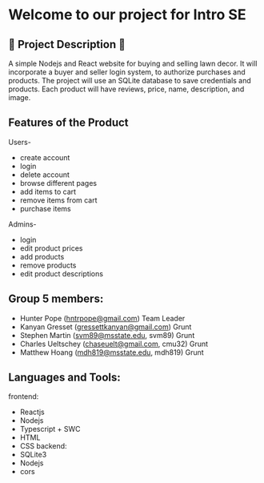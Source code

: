 # Welcome to our project for Intro SE 

## 🚧 Project Description 🚧
A simple Nodejs and React website for buying and selling lawn decor.
It will incorporate a buyer and seller login system, to authorize purchases and products. The project will use an SQLite database to save credentials and products. Each product will have reviews, price, name, description, and image.

## Features of the Product
Users-
* create account
* login
* delete account
* browse different pages
* add items to cart
* remove items from cart
* purchase items

Admins-
* login
* edit product prices
* add products
* remove products
* edit product descriptions

## Group 5 members:
* Hunter Pope (hntrpope@gmail.com) Team Leader
* Kanyan Gresset (gressettkanyan@gmail.com) Grunt
* Stephen Martin (svm89@msstate.edu, svm89) Grunt
* Charles Ueltschey (chaseuelt@gmail.com, cmu32) Grunt
* Matthew Hoang (mdh819@msstate.edu, mdh819) Grunt

## Languages and Tools:
frontend:
* Reactjs
* Nodejs
* Typescript + SWC
* HTML
* CSS
backend:
* SQLite3
* Nodejs
* cors


